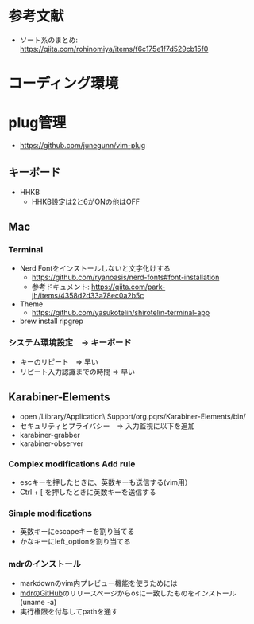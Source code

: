 # 参考文献

- ソート系のまとめ: https://qiita.com/rohinomiya/items/f6c175e1f7d529cb15f0

# コーディング環境

# plug管理
- https://github.com/junegunn/vim-plug

## キーボード
- HHKB
  - HHKB設定は2と6がONの他はOFF

## Mac
### Terminal
- Nerd Fontをインストールしないと文字化けする
  - https://github.com/ryanoasis/nerd-fonts#font-installation
  - 参考ドキュメント: https://qiita.com/park-jh/items/4358d2d33a78ec0a2b5c
- Theme
  - https://github.com/yasukotelin/shirotelin-terminal-app
- brew install ripgrep
 
### システム環境設定　-> キーボード 
- キーのリピート　=> 早い 
- リピート入力認識までの時間 => 早い

## Karabiner-Elements
- open /Library/Application\ Support/org.pqrs/Karabiner-Elements/bin/
- セキュリティとプライバシー　=> 入力監視に以下を追加
- karabiner-grabber
- karabiner-observer

### Complex modifications Add rule
- escキーを押したときに、英数キーも送信する(vim用）
- Ctrl + \[ を押したときに英数キーを送信する

### Simple modifications
- 英数キーにescapeキーを割り当てる
- かなキーにleft_optionを割り当てる

### mdrのインストール
- markdownのvim内プレビュー機能を使うためには
- [mdrのGitHub](https://github.com/MichaelMure/mdr)のリリースページからosに一致したものをインストール(uname -a)
- 実行権限を付与してpathを通す

